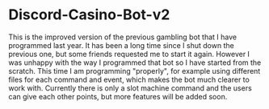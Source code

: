 # Discord-Casino-Bot-v2

This is the improved version of the previous gambling bot that I have programmed last year. It has been a long time since I shut down the previous one, but some friends requested me to start it again. However I was unhappy with the way I programmed that bot so I have started from the scratch. This time I am programming "properly", for example using different files for each command and event, which makes the bot much clearer to work with. Currently there is only a slot machine command and the users can give each other points, but more features will be added soon.
